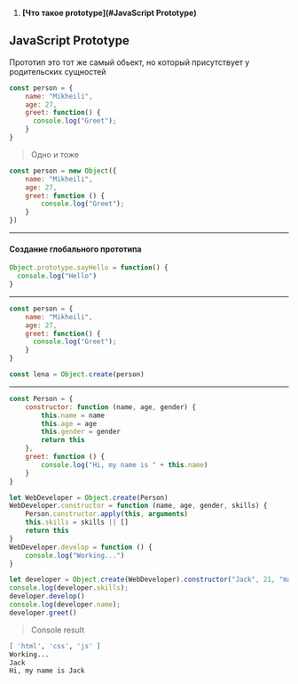 1. **[Что такое prototype](#JavaScript Prototype)**

## JavaScript Prototype

Прототип это тот же самый обьект, но который присутствует у родительских сущностей

```javascript
const person = {
    name: "Mikheili",
    age: 27,
    greet: function() {
      console.log("Greet");
    }
}
```
>Одно и тоже
```javascript
const person = new Object({
    name: "Mikheili",
    age: 27,
    greet: function () {
        console.log("Greet");
    }
})
```

---

#### Создание глобального прототипа

```javascript
Object.prototype.sayHello = function() {
  console.log("Hello")
}
```

---

```javascript
const person = {
    name: "Mikheili",
    age: 27,
    greet: function() {
      console.log("Greet");
    }
}

const lena = Object.create(person)
```

---

```javascript
const Person = {
	constructor: function (name, age, gender) {
		this.name = name
		this.age = age
		this.gender = gender
		return this
	},
	greet: function () {
		console.log("Hi, my name is " + this.name)
	}
}

let WebDeveloper = Object.create(Person)
WebDeveloper.constructor = function (name, age, gender, skills) {
	Person.constructor.apply(this, arguments)
	this.skills = skills || []
	return this
}
WebDeveloper.develop = function () {
	console.log("Working...")
}

let developer = Object.create(WebDeveloper).constructor("Jack", 21, "male", ["html", "css", "js"])
console.log(developer.skills);
developer.develop()
console.log(developer.name);
developer.greet()

```
>Console result
```bash
[ 'html', 'css', 'js' ]
Working...
Jack
Hi, my name is Jack
```

